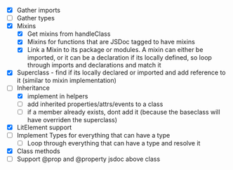 - [x] Gather imports
- [ ] Gather types
- [x] Mixins
  - [x] Get mixins from handleClass
  - [x] Mixins for functions that are JSDoc tagged to have mixins
  - [x] Link a Mixin to its package or modules. A mixin can either be imported, or it can be a declaration if its locally defined, so loop through imports and declarations and match it
- [x] Superclass - find if its locally declared or imported and add reference to it (similar to mixin implementation)
- [ ] Inheritance
  - [x] implement in helpers
  - [ ] add inherited properties/attrs/events to a class
  - [ ] if a member already exists, dont add it (because the baseclass will have overriden the superclass)
- [x] LitElement support
- [ ] Implement Types for everything that can have a type
  - [ ] Loop through everything that can have a type and resolve it
- [x] Class methods
- [ ] Support @prop and @property jsdoc above class
